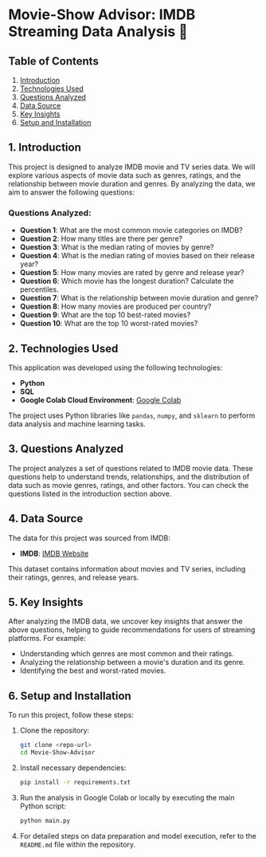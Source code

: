 # Movie-Show Advisor: IMDB Streaming Data Analysis 🎥

## Table of Contents
1. [Introduction](#1-introduction)
2. [Technologies Used](#2-technologies-used)
3. [Questions Analyzed](#3-questions-analyzed)
4. [Data Source](#4-data-source)
5. [Key Insights](#5-key-insights)
6. [Setup and Installation](#6-setup-and-installation)

## 1. Introduction

This project is designed to analyze IMDB movie and TV series data. We will explore various aspects of movie data such as genres, ratings, and the relationship between movie duration and genres. By analyzing the data, we aim to answer the following questions:

### Questions Analyzed:
- **Question 1**: What are the most common movie categories on IMDB?
- **Question 2**: How many titles are there per genre?
- **Question 3**: What is the median rating of movies by genre?
- **Question 4**: What is the median rating of movies based on their release year?
- **Question 5**: How many movies are rated by genre and release year?
- **Question 6**: Which movie has the longest duration? Calculate the percentiles.
- **Question 7**: What is the relationship between movie duration and genre?
- **Question 8**: How many movies are produced per country?
- **Question 9**: What are the top 10 best-rated movies?
- **Question 10**: What are the top 10 worst-rated movies?

## 2. Technologies Used

This application was developed using the following technologies:

- **Python**
- **SQL**
- **Google Colab Cloud Environment**: [Google Colab](https://colab.research.google.com/notebooks/welcome.ipynb?hl=pt-BR)

The project uses Python libraries like `pandas`, `numpy`, and `sklearn` to perform data analysis and machine learning tasks.

## 3. Questions Analyzed

The project analyzes a set of questions related to IMDB movie data. These questions help to understand trends, relationships, and the distribution of data such as movie genres, ratings, and other factors. You can check the questions listed in the introduction section above.

## 4. Data Source

The data for this project was sourced from IMDB:

- **IMDB**: [IMDB Website](https://www.imdb.com/)

This dataset contains information about movies and TV series, including their ratings, genres, and release years.

## 5. Key Insights

After analyzing the IMDB data, we uncover key insights that answer the above questions, helping to guide recommendations for users of streaming platforms. For example:
- Understanding which genres are most common and their ratings.
- Analyzing the relationship between a movie's duration and its genre.
- Identifying the best and worst-rated movies.

## 6. Setup and Installation

To run this project, follow these steps:

1. Clone the repository:
    ```bash
    git clone <repo-url>
    cd Movie-Show-Advisor
    ```

2. Install necessary dependencies:
    ```bash
    pip install -r requirements.txt
    ```

3. Run the analysis in Google Colab or locally by executing the main Python script:
    ```bash
    python main.py
    ```

4. For detailed steps on data preparation and model execution, refer to the `README.md` file within the repository.
